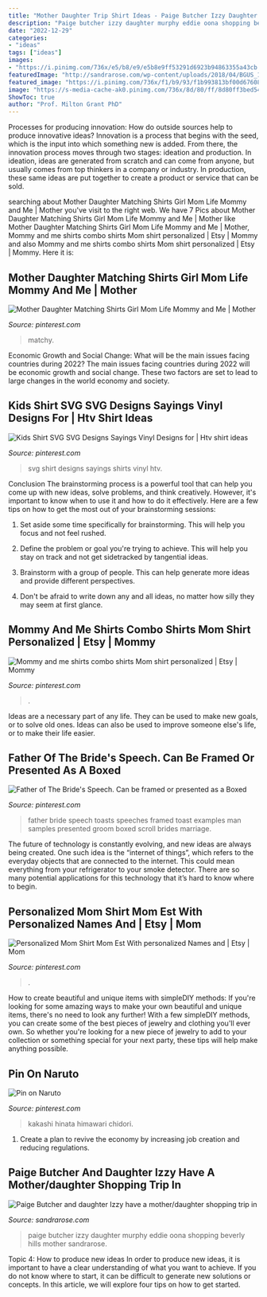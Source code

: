 ```yaml
---
title: "Mother Daughter Trip Shirt Ideas - Paige Butcher Izzy Daughter Murphy Eddie Oona Shopping Beverly Hills Mother Sandrarose"
description: "Paige butcher izzy daughter murphy eddie oona shopping beverly hills mother sandrarose"
date: "2022-12-29"
categories:
- "ideas"
tags: ["ideas"]
images:
- "https://i.pinimg.com/736x/e5/b8/e9/e5b8e9ff53291d6923b94863355a43cb.jpg"
featuredImage: "http://sandrarose.com/wp-content/uploads/2018/04/BGUS_1192488_033-1000x1500.jpg"
featured_image: "https://i.pinimg.com/736x/f1/b9/93/f1b993813bf00d67608674c1bd1b7b7d--family-shirts-mom-shirts.jpg"
image: "https://s-media-cache-ak0.pinimg.com/736x/8d/80/ff/8d80ff3bed54b99bbb14650be4849de8.jpg"
ShowToc: true
author: "Prof. Milton Grant PhD"
---
```



Processes for producing innovation: How do outside sources help to produce innovative ideas?
Innovation is a process that begins with the seed, which is the input into which something new is added. From there, the innovation process moves through two stages: ideation and production. In ideation, ideas are generated from scratch and can come from anyone, but usually comes from top thinkers in a company or industry. In production, these same ideas are put together to create a product or service that can be sold.

	

		
searching about Mother Daughter Matching Shirts Girl Mom Life Mommy and Me | Mother you've visit to the right web. We have 7 Pics about Mother Daughter Matching Shirts Girl Mom Life Mommy and Me | Mother like Mother Daughter Matching Shirts Girl Mom Life Mommy and Me | Mother, Mommy and me shirts combo shirts Mom shirt personalized | Etsy | Mommy and also Mommy and me shirts combo shirts Mom shirt personalized | Etsy | Mommy. Here it is:
		
    
## Mother Daughter Matching Shirts Girl Mom Life Mommy And Me | Mother

<img loading=lazy src="https://i.pinimg.com/736x/5f/6a/6a/5f6a6a7e3a2724b9ab7849797634be40.jpg" onerror="this.onerror=null;this.src='https://tse3.mm.bing.net/th?id=OIP.nfPJyaMq-2ySGxdp1H6dvQHaLH&amp;pid=15.1';" alt="Mother Daughter Matching Shirts Girl Mom Life Mommy and Me | Mother">

_Source: pinterest.com_

>matchy. 

	

Economic Growth and Social Change: What will be the main issues facing countries during 2022?
The main issues facing countries during 2022 will be economic growth and social change. These two factors are set to lead to large changes in the world economy and society.

    
## Kids Shirt SVG SVG Designs Sayings Vinyl Designs For | Htv Shirt Ideas

<img loading=lazy src="https://i.pinimg.com/736x/e5/b8/e9/e5b8e9ff53291d6923b94863355a43cb.jpg" onerror="this.onerror=null;this.src='https://tse3.mm.bing.net/th?id=OIP.0hhe80P0kTajyvTg62ZS5gHaKX&amp;pid=15.1';" alt="Kids Shirt SVG SVG Designs Sayings Vinyl Designs for | Htv shirt ideas">

_Source: pinterest.com_

>svg shirt designs sayings shirts vinyl htv. 

	

Conclusion
The brainstorming process is a powerful tool that can help you come up with new ideas, solve problems, and think creatively. However, it's important to know when to use it and how to do it effectively. Here are a few tips on how to get the most out of your brainstorming sessions:
1. Set aside some time specifically for brainstorming. This will help you focus and not feel rushed.

2. Define the problem or goal you're trying to achieve. This will help you stay on track and not get sidetracked by tangential ideas.

3. Brainstorm with a group of people. This can help generate more ideas and provide different perspectives.

4. Don't be afraid to write down any and all ideas, no matter how silly they may seem at first glance.

    
## Mommy And Me Shirts Combo Shirts Mom Shirt Personalized | Etsy | Mommy

<img loading=lazy src="https://i.pinimg.com/736x/f1/b9/93/f1b993813bf00d67608674c1bd1b7b7d--family-shirts-mom-shirts.jpg" onerror="this.onerror=null;this.src='https://tse4.mm.bing.net/th?id=OIP.Oel9xofIktmVdjO5GAHKOAHaJ3&amp;pid=15.1';" alt="Mommy and me shirts combo shirts Mom shirt personalized | Etsy | Mommy">

_Source: pinterest.com_

>. 

	

Ideas are a necessary part of any life. They can be used to make new goals, or to solve old ones. Ideas can also be used to improve someone else's life, or to make their life easier.

    
## Father Of The Bride&#039;s Speech. Can Be Framed Or Presented As A Boxed

<img loading=lazy src="https://s-media-cache-ak0.pinimg.com/736x/8d/80/ff/8d80ff3bed54b99bbb14650be4849de8.jpg" onerror="this.onerror=null;this.src='https://tse4.mm.bing.net/th?id=OIP.lQeM5Bh5p7b1-Edc7LgzZQHaKW&amp;pid=15.1';" alt="Father of The Bride&#039;s Speech. Can be framed or presented as a Boxed">

_Source: pinterest.com_

>father bride speech toasts speeches framed toast examples man samples presented groom boxed scroll brides marriage. 

	

The future of technology is constantly evolving, and new ideas are always being created. One such idea is the “internet of things”, which refers to the everyday objects that are connected to the internet. This could mean everything from your refrigerator to your smoke detector. There are so many potential applications for this technology that it’s hard to know where to begin.

    
## Personalized Mom Shirt Mom Est With Personalized Names And | Etsy | Mom

<img loading=lazy src="https://i.pinimg.com/736x/71/c0/e0/71c0e01acb9b175ac9c8e662f33e7a3c.jpg" onerror="this.onerror=null;this.src='https://tse4.mm.bing.net/th?id=OIP.zAdfOdenqMXoI7mDCNsPngHaHj&amp;pid=15.1';" alt="Personalized Mom Shirt Mom Est With personalized Names and | Etsy | Mom">

_Source: pinterest.com_

>. 

	

How to create beautiful and unique items with simpleDIY methods:
If you're looking for some amazing ways to make your own beautiful and unique items, there's no need to look any further! With a few simpleDIY methods, you can create some of the best pieces of jewelry and clothing you'll ever own. So whether you're looking for a new piece of jewelry to add to your collection or something special for your next party, these tips will help make anything possible.

    
## Pin On Naruto

<img loading=lazy src="https://i.pinimg.com/736x/59/43/5f/59435fc2a766ab7147a11e0a9fbb6f04--mother-daughters-mothers.jpg" onerror="this.onerror=null;this.src='https://tse4.mm.bing.net/th?id=OIP.Z71TyLC31DUnh3tNKDxUpgHaHQ&amp;pid=15.1';" alt="Pin on Naruto">

_Source: pinterest.com_

>kakashi hinata himawari chidori. 

	

1. Create a plan to revive the economy by increasing job creation and reducing regulations. 

    
## Paige Butcher And Daughter Izzy Have A Mother/daughter Shopping Trip In

<img loading=lazy src="http://sandrarose.com/wp-content/uploads/2018/04/BGUS_1192488_033-1000x1500.jpg" onerror="this.onerror=null;this.src='https://tse3.mm.bing.net/th?id=OIP.uqV7bREq0BUWENh7F2N2qgHaLH&amp;pid=15.1';" alt="Paige Butcher and daughter Izzy have a mother/daughter shopping trip in">

_Source: sandrarose.com_

>paige butcher izzy daughter murphy eddie oona shopping beverly hills mother sandrarose. 

	

Topic 4: How to produce new ideas
In order to produce new ideas, it is important to have a clear understanding of what you want to achieve. If you do not know where to start, it can be difficult to generate new solutions or concepts. In this article, we will explore four tips on how to get started.

